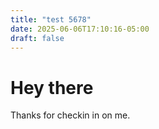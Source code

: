 ```yaml
---
title: "test 5678"
date: 2025-06-06T17:10:16-05:00
draft: false
---
```

# Hey there
Thanks for checkin in on me.
